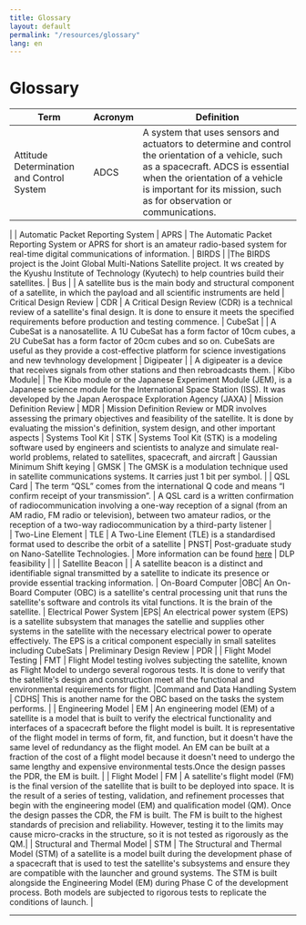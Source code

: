 ```yaml
---
title: Glossary 
layout: default
permalink: "/resources/glossary"
lang: en
---
```


# Glossary 

| Term | Acronym | Definition 
| --- | --- | --- | 
| Attitude Determination and Control System | ADCS | A system that uses sensors and actuators to determine and control the orientation of a vehicle, such as a spacecraft. ADCS is essential when the orientation of a vehicle is important for its mission, such as for observation or communications. 
 |
| Automatic Packet Reporting System | APRS | The Automatic Packet Reporting System or APRS for short is an amateur radio-based system for real-time digital communications of information.
| BIRDS | |The BIRDS project is the Joint Global Multi-Nations Satellite project. It ws created by the Kyushu Institute of Technology (Kyutech) to help countries build their satellites.
| Bus | | A satellite bus is the main body and structural component of a satellite, in which the payload and all scientific instruments are held
| Critical Design Review | CDR | A Critical Design Review (CDR) is a technical review of a satellite's final design. It is done to ensure it meets the specified requirements before production and testing commence.
| CubeSat |  | A CubeSat is a nanosatellite. A 1U CubeSat has a form factor of 10cm cubes, a 2U CubeSat has a form factor of 20cm cubes and so on. CubeSats are useful as they provide a cost-effective platform for science investigations and new tevhnology development
| Digipeater | | A digipeater is a device that receives signals from other stations and then rebroadcasts them. 
| Kibo Module| | The Kibo module or the Japanese Experiment Module (JEM), is a Japanese science module for the International Space Station (ISS). It was developed by the Japan Aerospace Exploration Agency (JAXA)
| Mission Definition Review | MDR | Mission Definition Review or MDR involves assessing the primary objectives and feasibility of the satellite. It is done by evaluating the mission's definition, system design, and other important aspects
| Systems Tool Kit | STK | Systems Tool Kit (STK) is a modeling software used by engineers and scientists to analyze and simulate real-world problems, related to satellites, spacecraft, and aircraft
| Gaussian Minimum Shift keying | GMSK | The GMSK is a modulation technique used in satellite communications systems. It carries just 1 bit per symbol.   |
| QSL Card | The term “QSL” comes from the international Q code and means “I confirm receipt of your transmission”. | A QSL card is a written confirmation of radiocommunication involving a one-way reception of a signal (from an AM radio, FM radio or television), between two amateur radios, or the reception of a two-way radiocommunication by a third-party listener   |   
| Two-Line Element | TLE | A Two-Line Element (TLE) is a standardised format used to describe the orbit of a satellite
| PNST| Post-graduate study on Nano-Satellite Technologies. | More information can be found [here]
| DLP feasibility |  | 
| Satellite Beacon | | A satellite beacon is a distinct and identifiable signal transmitted by a satellite to indicate its presence or provide essential tracking information.
| On-Board Computer |OBC| An On-Board Computer (OBC) is a satellite's central processing unit that runs the satellite's software and controls its vital functions. It is the brain of the satellite.
| Electrical Power System |EPS| An electrical power system (EPS) is a satellite subsystem that manages the satellie and supplies other systems in the satellite with the necessary electrical power to operate effectively. The EPS is a critical component especially in small satelites including CubeSats
| Preliminary Design Review | PDR |
| Flight Model Testing | FMT | Flight Model testing ivolves subjecting the satellite, known as Flight Model to undergo several rogorous tests. It is done to verify that the satellite's design and construction meet all the functional and environmental requirements for flight.
|Command and Data Handling System  | CDHS|  This is another name for the OBC based on the tasks the system performs. |
| Engineering Model | EM | An engineering model (EM) of a satellite is a model that is built to verify the electrical functionality and interfaces of a spacecraft before the flight model is built. It is representative of the flight model in terms of form, fit, and function, but it doesn't have the same level of redundancy as the flight model. An EM can be built at a fraction of the cost of a flight model because it doesn't need to undergo the same lengthy and expensive environmental tests.Once the design passes the PDR, the EM is built.  |
| Flight Model | FM | A satellite's flight model (FM) is the final version of the satellite that is built to be deployed into space. It is the result of a series of testing, validation, and refinement processes that begin with the engineering model (EM) and qualification model (QM). Once the design passes the CDR, the FM is built. The FM is built to the highest standards of precision and reliability. However, testing it to the limits may cause micro-cracks in the structure, so it is not tested as rigorously as the QM.|
| Structural and Thermal Model | STM | The Structural and Thermal Model (STM) of a satellite is a model built during the development phase of a spacecraft that is used to test the satellite's subsystems and ensure they are compatible with the launcher and ground systems. The STM is built alongside the Engineering Model (EM) during Phase C of the development process. Both models are subjected to rigorous tests to replicate the conditions of launch. |



-----------
[here]: https://www.unoosa.org/oosa/en/ourwork/access2space4all/PNST/PNST_Index.html